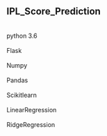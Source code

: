 <h2>IPL_Score_Prediction</h2><br>python 3.6</br><br>Flask</br><br>Numpy</br><br>Pandas</br><br>Scikitlearn</br><br>LinearRegression</br><br>RidgeRegression</br>
